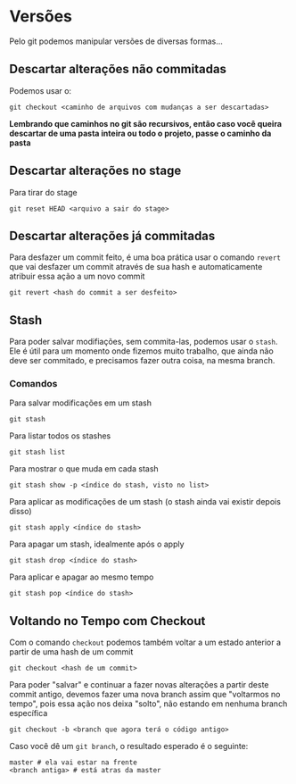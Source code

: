 # Versões

Pelo git podemos manipular versões de diversas formas...

## Descartar alterações não commitadas

Podemos usar o:

	git checkout <caminho de arquivos com mudanças a ser descartadas>

**Lembrando que caminhos no git são recursivos, então caso você queira descartar de uma pasta inteira ou todo o projeto, passe o caminho da pasta**

## Descartar alterações no stage

Para tirar do stage

	git reset HEAD <arquivo a sair do stage>

## Descartar alterações já commitadas

Para desfazer um commit feito, é uma boa prática usar o comando `revert` que vai desfazer um commit através de sua hash
e automaticamente atribuir essa ação a um novo commit

	git revert <hash do commit a ser desfeito>

## Stash

Para poder salvar modifiações, sem commita-las, podemos usar o `stash`. 
Ele é útil para um momento onde fizemos muito trabalho, que ainda não deve ser commitado, e precisamos fazer outra coisa, 
na mesma branch. 


### Comandos

Para salvar modificações em um stash

	git stash

Para listar todos os stashes

	git stash list

Para mostrar o que muda em cada stash

	git stash show -p <índice do stash, visto no list>

Para aplicar as modificações de um stash (o stash ainda vai existir depois disso)
	
	git stash apply <índice do stash>

Para apagar um stash, idealmente após o apply

	git stash drop <índice do stash>

Para aplicar e apagar ao mesmo tempo

	git stash pop <índice do stash>

## Voltando no Tempo com Checkout

Com o comando `checkout` podemos também voltar a um estado anterior a partir de uma hash de um commit

	git checkout <hash de um commit>

Para poder "salvar" e continuar a fazer novas alterações a partir deste commit antigo, devemos 
fazer uma nova branch assim que "voltarmos no tempo", pois essa ação nos deixa "solto", não 
estando em nenhuma branch específica

	git checkout -b <branch que agora terá o código antigo>

Caso você dê um `git branch`, o resultado esperado é o seguinte:

	master # ela vai estar na frente
	<branch antiga> # está atras da master
